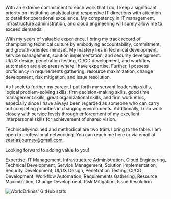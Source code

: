 With an extreme commitment to each work that I do, I keep a significant priority on instituting analytical and responsive IT directions with attention to detail for operational excellence. My competency in IT management, infrastructure administration, and cloud engineering will surely allow me to exceed demands. 

With my years of valuable experience, I bring my track record of championing technical culture by embodying accountability, commitment, and growth-oriented mindset. My mastery lies in technical development, service management, solution implementation, and security development. UI/UX design, penetration testing, CI/CD development, and workflow automation are also areas where I have expertise. Further, I possess proficiency in requirements gathering, resource maximization, change development, risk mitigation, and issue resolution.

As I seek to further my career, I put forth my servant leadership skills, logical problem-solving skills, firm decision-making skills, good time management skills, great organizational skills, and firm work ethic, especially since I have always been regarded as someone who can carry out competing priorities in changing environments. Additionally, I can work closely with service levels through enforcement of my excellent interpersonal skills for achievement of shared vision.

Technically-inclined and methodical are two traits I bring to the table. I am open to professional networking. You can reach me here or via email at searlasjourney@gmail.com.

Looking forward to adding value to you!

Expertise: IT Management, Infrastructure Administration, Cloud Engineering, Technical Development, Service Management, Solution Implementation, Security Development, UI/UX Design, Penetration Testing, CI/CD Development, Workflow Automation, Requirements Gathering, Resource Maximization, Change Development, Risk Mitigation, Issue Resolution

![WorldDrknss' GitHub stats](https://github-readme-stats.vercel.app/api?username=WorldDrknss&count_private=true&show_icons=true&theme=radical)
